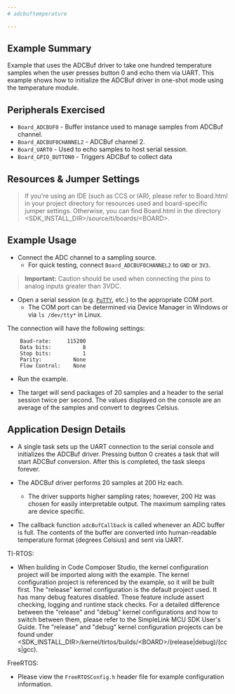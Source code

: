 ```yaml
---
# adcbuftemperature

---
```


## Example Summary

Example that uses the ADCBuf driver to take one hundred temperature samples when the user presses button 0
and echo them via UART. This example shows how to initialize the
ADCBuf driver in one-shot mode using the temperature module.

## Peripherals Exercised

* `Board_ADCBUF0` - Buffer instance used to manage samples from ADCBuf channel.
* `Board_ADCBUF0CHANNEL2` - ADCBuf channel 2.
* `Board_UART0` - Used to echo samples to host serial session.
* `Board_GPIO_BUTTON0` - Triggers ADCBuf to collect data

## Resources & Jumper Settings

> If you're using an IDE (such as CCS or IAR), please refer to Board.html in
your project directory for resources used and board-specific jumper settings.
Otherwise, you can find Board.html in the directory
&lt;SDK_INSTALL_DIR&gt;/source/ti/boards/&lt;BOARD&gt;.

## Example Usage

* Connect the ADC channel to a sampling source.
    * For quick testing, connect `Board_ADCBUF0CHANNEL2` to `GND` or `3V3`.

>__Important:__ Caution should be used when connecting the pins to analog inputs greater than 3VDC.

* Open a serial session (e.g. [`PuTTY`](http://www.putty.org/ "PuTTY's
Homepage"), etc.) to the appropriate COM port.
    * The COM port can be determined via Device Manager in Windows or via
`ls /dev/tty*` in Linux.

The connection will have the following settings:
```
    Baud-rate:     115200
    Data bits:          8
    Stop bits:          1
    Parity:          None
    Flow Control:    None
```

* Run the example.

* The target will send packages of 20 samples and a header to the serial
session twice per second. The values displayed on the console are an average of the samples and convert to degrees Celsius.

## Application Design Details

* A single task sets up the UART connection to the serial console and initializes
the ADCBuf driver. Pressing button 0 creates a task that will start ADCBuf conversion. After this is completed, the
task sleeps forever.

* The ADCBuf driver performs 20 samples at 200 Hz each.
    * The driver supports higher sampling rates; however, 200 Hz was chosen for
easily interpretable output. The maximum sampling rates are device specific.

* The callback function `adcBufCallback` is called whenever an ADC buffer is
full. The contents of the buffer are converted into human-readable temperature format (degrees Celsius) and
sent via UART.

TI-RTOS:

* When building in Code Composer Studio, the kernel configuration project will
be imported along with the example. The kernel configuration project is
referenced by the example, so it will be built first. The "release" kernel
configuration is the default project used. It has many debug features disabled.
These feature include assert checking, logging and runtime stack checks. For a
detailed difference between the "release" and "debug" kernel configurations and
how to switch between them, please refer to the SimpleLink MCU SDK User's
Guide. The "release" and "debug" kernel configuration projects can be found
under &lt;SDK_INSTALL_DIR&gt;/kernel/tirtos/builds/&lt;BOARD&gt;/(release|debug)/(ccs|gcc).

FreeRTOS:

* Please view the `FreeRTOSConfig.h` header file for example configuration
information.
